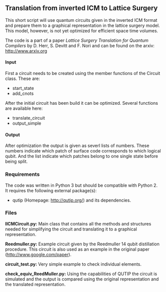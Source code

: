 
## Translation from inverted ICM to Lattice Surgery

This short script will use quantum circuits given in the inverted ICM format and prepare them to a graphical representation in the lattice surgery model. This model, however, is not yet optimized for efficient space time volumes.

The code is a part of a paper *Lattice Surgery Translation for Quantum Compilers* by D. Herr, S. Devitt and F. Nori and can be found on the arxiv: <http://www.arxiv.org>


#### Input
First a circuit needs to be created using the member functions of the Circuit class.
These are:
- start_state
- add_cnots

After the initial circuit has been build it can be optimized. Several functions are available here:
- translate_circuit
- output_simple

#### Output

After optimization the output is given as severl lists of numbers. These numbers indicate which patch of surface code corresponds to which logical qubit. And the list indicate which patches belong to one single state before being split.


### Requirements
The code was written in Python 3 but should be compatible with Python 2. It requires the following external package(s):

- qutip (Homepage: <http://qutip.org/>) and its dependencies.

### Files

__IICMCircuit.py:__ Main class that contains all the methods and structures needed for simplifying the circuit and translating it to a graphical representation.

__Reedmuller.py:__ Example circuit given by the Reedmuller 14 qubit distillation procedure. This circuit is also used as an example in the original paper (<http://www.google.com/paper>).

__circuit_test.py:__ Very simple example to check individual elements.

__check_equiv_ReedMuller.py:__ Using the capabilities of QUTIP the circuit is simulated and the output is compared using the original representation and the translated representation.
